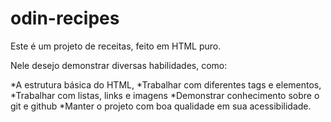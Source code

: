 # odin-recipes
Este é um projeto de receitas, feito em HTML puro. 

Nele desejo demonstrar diversas habilidades, como: 

*A estrutura básica do HTML, 
*Trabalhar com diferentes tags e elementos, 
*Trabalhar com listas, links e imagens
*Demonstrar conhecimento sobre o git e github
*Manter o projeto com boa qualidade em sua acessibilidade.